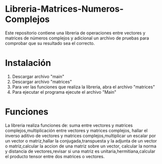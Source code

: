# Libreria-Matrices-Numeros-Complejos

Este repositorio contiene una libreria de operaciones entre vectores y matrices de números complejos y adicional un archivo de pruebas para comprobar que su resultado sea el correcto.

# Instalación 

1. Descargar archivo "main"
2. Descargar archivo "matrices"
3. Para ver las funciones que realiza la libreria, abra el archivo "matrices"
4. Para ejecutar el programa ejecute el archivo "Main"

# Funciones

La libreria realiza funciones de: suma entre vectores y matrices complejos,multiplicación entre vectores y matrices complejos, hallar el inverso aditivo de vectores y matrices complejos,multiplicar un escalar por un vector o matriz,hallar la conjugada,transpuesta y la adjunta de un vector o matriz,calcular la accion de una matriz sobre un vector, calcular la norma y distancia de vectores,revisar si una matriz es unitaria,hermitiana,calcular el producto tensor entre dos matrices o vectores.
